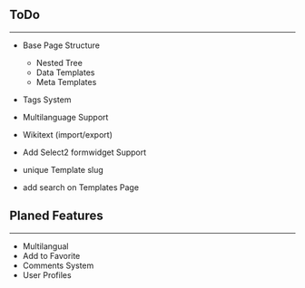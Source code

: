 ## ToDo
---

- Base Page Structure
    - Nested Tree
    - Data Templates
    - Meta Templates
- Tags System
- Multilanguage Support
- Wikitext (import/export)

- Add Select2 formwidget Support
- unique Template slug
- add search on Templates Page

## Planed Features
---
- Multilangual
- Add to Favorite
- Comments System
- User Profiles 
